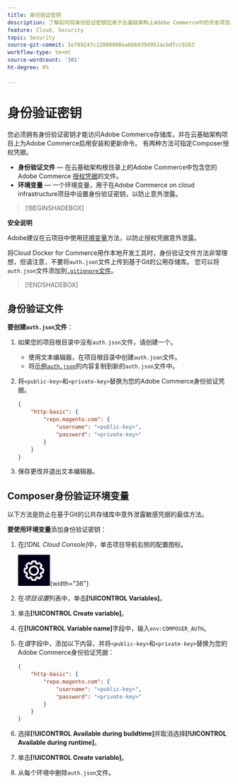 ```yaml
---
title: 身份验证密钥
description: 了解如何将身份验证密钥应用于云基础架构上Adobe Commerce中的开发项目。
feature: Cloud, Security
topic: Security
source-git-commit: 1e789247c12009908eabb6039d951acbdfcc9263
workflow-type: tm+mt
source-wordcount: '301'
ht-degree: 0%

---
```


# 身份验证密钥

您必须拥有身份验证密钥才能访问Adobe Commerce存储库，并在云基础架构项目上为Adobe Commerce启用安装和更新命令。 有两种方法可指定Composer授权凭据。

- **身份验证文件** — 在云基础架构根目录上的Adobe Commerce中包含您的Adobe Commerce [授权凭据](https://experienceleague.adobe.com/docs/commerce-operations/installation-guide/prerequisites/authentication-keys.html)的文件。
- **环境变量** — 一个环境变量，用于在Adobe Commerce on cloud infrastructure项目中设置身份验证密钥，以防止意外泄露。

>[!BEGINSHADEBOX]

**安全说明**

Adobe建议在云项目中使用[环境变量](#composer-auth-environment-variable)方法，以防止授权凭据意外泄露。

将Cloud Docker for Commerce用作本地开发工具时，身份验证文件方法非常理想，但请注意，不要将`auth.json`文件上传到基于Git的公用存储库。 您可以将`auth.json`文件添加到[`.gitignore`文件](../project/file-structure.md#ignoring-files)。

>[!ENDSHADEBOX]

## 身份验证文件

**要创建`auth.json`文件**：

1. 如果您的项目根目录中没有`auth.json`文件，请创建一个。

   - 使用文本编辑器，在项目根目录中创建`auth.json`文件。
   - 将[示例`auth.json`](https://github.com/magento/magento2/blob/2.3/auth.json.sample)的内容复制到新的`auth.json`文件中。

1. 将`<public-key>`和`<private-key>`替换为您的Adobe Commerce身份验证凭据。

   ```json
   {
       "http-basic": {
           "repo.magento.com": {
               "username": "<public-key>",
               "password": "<private-key>"
           }
       }
   }
   ```

1. 保存更改并退出文本编辑器。

## Composer身份验证环境变量

以下方法是防止在基于Git的公共存储库中意外泄露敏感凭据的最佳方法。

**要使用环境变量**&#x200B;添加身份验证密钥：

1. 在&#x200B;_[!DNL Cloud Console]_&#x200B;中，单击项目导航右侧的配置图标。

   ![配置项目](../../assets/icon-configure.png){width="36"}

1. 在&#x200B;_项目设置_&#x200B;列表中，单击&#x200B;**[!UICONTROL Variables]**。

1. 单击&#x200B;**[!UICONTROL Create variable]**。

1. 在&#x200B;**[!UICONTROL Variable name]**&#x200B;字段中，输入`env:COMPOSER_AUTH`。

1. 在&#x200B;_值_&#x200B;字段中，添加以下内容，并将`<public-key>`和`<private-key>`替换为您的Adobe Commerce身份验证凭据：

   ```json
   {
       "http-basic": {
           "repo.magento.com": {
               "username": "<public-key>",
               "password": "<private-key>"
           }
       }
   }
   ```

1. 选择&#x200B;**[!UICONTROL Available during buildtime]**&#x200B;并取消选择&#x200B;**[!UICONTROL Available during runtime]**。

1. 单击&#x200B;**[!UICONTROL Create variable]**。

1. 从每个环境中删除`auth.json`文件。
